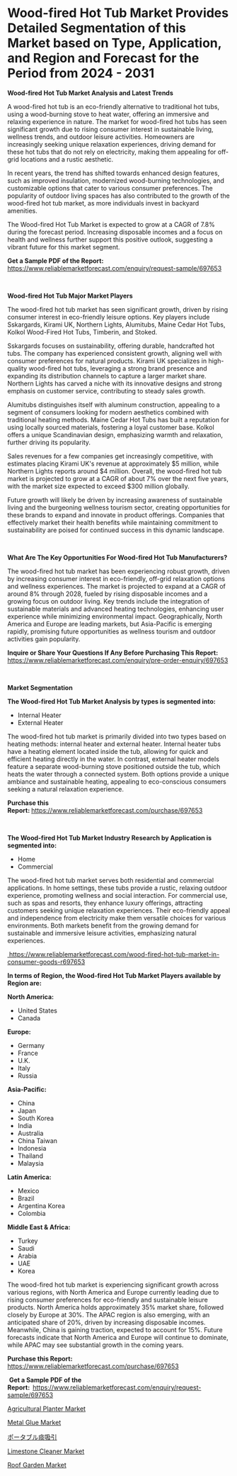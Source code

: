 <p><h1>Wood-fired Hot Tub Market Provides Detailed Segmentation of this Market based on Type, Application, and Region and Forecast for the Period from 2024 - 2031</h1></p><p><strong>Wood-fired Hot Tub Market Analysis and Latest Trends</strong></p>
<p><p>A wood-fired hot tub is an eco-friendly alternative to traditional hot tubs, using a wood-burning stove to heat water, offering an immersive and relaxing experience in nature. The market for wood-fired hot tubs has seen significant growth due to rising consumer interest in sustainable living, wellness trends, and outdoor leisure activities. Homeowners are increasingly seeking unique relaxation experiences, driving demand for these hot tubs that do not rely on electricity, making them appealing for off-grid locations and a rustic aesthetic.</p><p>In recent years, the trend has shifted towards enhanced design features, such as improved insulation, modernized wood-burning technologies, and customizable options that cater to various consumer preferences. The popularity of outdoor living spaces has also contributed to the growth of the wood-fired hot tub market, as more individuals invest in backyard amenities.</p><p>The Wood-fired Hot Tub Market is expected to grow at a CAGR of 7.8% during the forecast period. Increasing disposable incomes and a focus on health and wellness further support this positive outlook, suggesting a vibrant future for this market segment.</p></p>
<p><strong>Get a Sample PDF of the Report:&nbsp;</strong> <a href="https://www.reliablemarketforecast.com/enquiry/request-sample/697653?utm_campaign=1082&utm_medium=2&utm_source=Github&utm_content=ia&utm_term=10122024&utm_id=wood-fired-hot-tub">https://www.reliablemarketforecast.com/enquiry/request-sample/697653</a></p>
<p>&nbsp;</p>
<p><strong>Wood-fired Hot Tub Major Market Players</strong></p>
<p><p>The wood-fired hot tub market has seen significant growth, driven by rising consumer interest in eco-friendly leisure options. Key players include Sskargards, Kirami UK, Northern Lights, Alumitubs, Maine Cedar Hot Tubs, Kolkol Wood-Fired Hot Tubs, Timberin, and Stoked. </p><p>Sskargards focuses on sustainability, offering durable, handcrafted hot tubs. The company has experienced consistent growth, aligning well with consumer preferences for natural products. Kirami UK specializes in high-quality wood-fired hot tubs, leveraging a strong brand presence and expanding its distribution channels to capture a larger market share. Northern Lights has carved a niche with its innovative designs and strong emphasis on customer service, contributing to steady sales growth.</p><p>Alumitubs distinguishes itself with aluminum construction, appealing to a segment of consumers looking for modern aesthetics combined with traditional heating methods. Maine Cedar Hot Tubs has built a reputation for using locally sourced materials, fostering a loyal customer base. Kolkol offers a unique Scandinavian design, emphasizing warmth and relaxation, further driving its popularity.</p><p>Sales revenues for a few companies get increasingly competitive, with estimates placing Kirami UK's revenue at approximately $5 million, while Northern Lights reports around $4 million. Overall, the wood-fired hot tub market is projected to grow at a CAGR of about 7% over the next five years, with the market size expected to exceed $300 million globally.</p><p>Future growth will likely be driven by increasing awareness of sustainable living and the burgeoning wellness tourism sector, creating opportunities for these brands to expand and innovate in product offerings. Companies that effectively market their health benefits while maintaining commitment to sustainability are poised for continued success in this dynamic landscape.</p></p>
<p>&nbsp;</p>
<p><strong>What Are The Key Opportunities For Wood-fired Hot Tub Manufacturers?</strong></p>
<p><p>The wood-fired hot tub market has been experiencing robust growth, driven by increasing consumer interest in eco-friendly, off-grid relaxation options and wellness experiences. The market is projected to expand at a CAGR of around 8% through 2028, fueled by rising disposable incomes and a growing focus on outdoor living. Key trends include the integration of sustainable materials and advanced heating technologies, enhancing user experience while minimizing environmental impact. Geographically, North America and Europe are leading markets, but Asia-Pacific is emerging rapidly, promising future opportunities as wellness tourism and outdoor activities gain popularity.</p></p>
<p><strong>Inquire or Share Your Questions If Any Before Purchasing This Report:</strong> <a href="https://www.reliablemarketforecast.com/enquiry/pre-order-enquiry/697653?utm_campaign=1082&utm_medium=2&utm_source=Github&utm_content=ia&utm_term=10122024&utm_id=wood-fired-hot-tub">https://www.reliablemarketforecast.com/enquiry/pre-order-enquiry/697653</a></p>
<p>&nbsp;</p>
<p><strong>Market Segmentation</strong></p>
<p><strong>The Wood-fired Hot Tub Market Analysis by types is segmented into:</strong></p>
<p><ul><li>Internal Heater</li><li>External Heater</li></ul></p>
<p><p>The wood-fired hot tub market is primarily divided into two types based on heating methods: internal heater and external heater. Internal heater tubs have a heating element located inside the tub, allowing for quick and efficient heating directly in the water. In contrast, external heater models feature a separate wood-burning stove positioned outside the tub, which heats the water through a connected system. Both options provide a unique ambiance and sustainable heating, appealing to eco-conscious consumers seeking a natural relaxation experience.</p></p>
<p><strong>Purchase this Report:&nbsp;</strong><a href="https://www.reliablemarketforecast.com/purchase/697653?utm_campaign=1082&utm_medium=2&utm_source=Github&utm_content=ia&utm_term=10122024&utm_id=wood-fired-hot-tub">https://www.reliablemarketforecast.com/purchase/697653</a></p>
<p>&nbsp;</p>
<p><strong>The Wood-fired Hot Tub Market Industry Research by Application is segmented into:</strong></p>
<p><ul><li>Home</li><li>Commercial</li></ul></p>
<p><p>The wood-fired hot tub market serves both residential and commercial applications. In home settings, these tubs provide a rustic, relaxing outdoor experience, promoting wellness and social interaction. For commercial use, such as spas and resorts, they enhance luxury offerings, attracting customers seeking unique relaxation experiences. Their eco-friendly appeal and independence from electricity make them versatile choices for various environments. Both markets benefit from the growing demand for sustainable and immersive leisure activities, emphasizing natural experiences.</p></p>
<p><a href="https://www.reliablemarketforecast.com/wood-fired-hot-tub-market-in-consumer-goods-r697653?utm_campaign=1082&utm_medium=2&utm_source=Github&utm_content=ia&utm_term=10122024&utm_id=wood-fired-hot-tub">&nbsp;https://www.reliablemarketforecast.com/wood-fired-hot-tub-market-in-consumer-goods-r697653</a></p>
<p><strong>In terms of Region, the Wood-fired Hot Tub Market Players available by Region are:</strong></p>
<p>
    <p> <strong> North America: </strong>
        <ul>
            <li>United States</li>
            <li>Canada</li>
        </ul>
        </p> 
    <p> <strong> Europe: </strong>
        <ul>
            <li>Germany</li>
            <li>France</li>
            <li>U.K.</li>
            <li>Italy</li>
            <li>Russia</li>
        </ul>
        </p> 
    <p> <strong> Asia-Pacific: </strong>
        <ul>
            <li>China</li>
            <li>Japan</li>
            <li>South Korea</li>
            <li>India</li>
            <li>Australia</li>
            <li>China Taiwan</li>
            <li>Indonesia</li>
            <li>Thailand</li>
            <li>Malaysia</li>
        </ul>
        </p> 
    <p> <strong> Latin America: </strong>
        <ul>
            <li>Mexico</li>
            <li>Brazil</li>
            <li>Argentina Korea</li>
            <li>Colombia</li>
        </ul>
        </p> 
    <p> <strong> Middle East & Africa: </strong>
        <ul>
            <li>Turkey</li>
            <li>Saudi</li>
            <li>Arabia</li>
            <li>UAE</li>
            <li>Korea</li>
        </ul>
    </p>
    </p>
<p><p>The wood-fired hot tub market is experiencing significant growth across various regions, with North America and Europe currently leading due to rising consumer preferences for eco-friendly and sustainable leisure products. North America holds approximately 35% market share, followed closely by Europe at 30%. The APAC region is also emerging, with an anticipated share of 20%, driven by increasing disposable incomes. Meanwhile, China is gaining traction, expected to account for 15%. Future forecasts indicate that North America and Europe will continue to dominate, while APAC may see substantial growth in the coming years.</p></p>
<p><strong>Purchase this Report: </strong><a href="https://www.reliablemarketforecast.com/purchase/697653?utm_campaign=1082&utm_medium=2&utm_source=Github&utm_content=ia&utm_term=10122024&utm_id=wood-fired-hot-tub">https://www.reliablemarketforecast.com/purchase/697653</a></p>
<p>&nbsp;<strong>Get a Sample PDF of the Report:&nbsp;&nbsp;</strong><a href="https://www.reliablemarketforecast.com/enquiry/request-sample/697653?utm_campaign=1082&utm_medium=2&utm_source=Github&utm_content=ia&utm_term=10122024&utm_id=wood-fired-hot-tub">https://www.reliablemarketforecast.com/enquiry/request-sample/697653</a></p>
<p><strong></strong></p>
<p><p><a href="https://www.linkedin.com/pulse/decoding-agricultural-planter-market-signals-growth-algorithms-dmnbe?utm_campaign=1082&utm_medium=2&utm_source=Github&utm_content=ia&utm_term=10122024&utm_id=wood-fired-hot-tub">Agricultural Planter Market</a></p><p><a href="https://www.linkedin.com/pulse/futur-trend-quest-sl8ue?utm_campaign=1082&utm_medium=2&utm_source=Github&utm_content=ia&utm_term=10122024&utm_id=wood-fired-hot-tub">Metal Glue Market</a></p><p><a href="https://github.com/lababdou/Market-Research-Report-List-6/blob/main/749589727388.md?utm_campaign=1082&utm_medium=2&utm_source=Github&utm_content=ia&utm_term=10122024&utm_id=wood-fired-hot-tub">ポータブル痰吸引</a></p><p><a href="https://www.linkedin.com/pulse/th-score-market-0ptye?utm_campaign=1082&utm_medium=2&utm_source=Github&utm_content=ia&utm_term=10122024&utm_id=wood-fired-hot-tub">Limestone Cleaner Market</a></p><p><a href="https://www.linkedin.com/pulse/market-demand-revenue-analysis-roof-garden-projected-136-pca0e?utm_campaign=1082&utm_medium=2&utm_source=Github&utm_content=ia&utm_term=10122024&utm_id=wood-fired-hot-tub">Roof Garden Market</a></p></p>